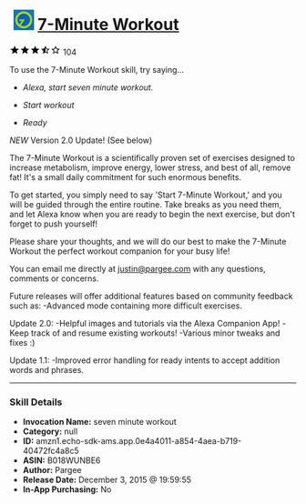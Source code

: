 # &nbsp;<img src="skill_icon" alt="7-Minute Workout icon" width="36"> [7-Minute Workout](http://alexa.amazon.com/#skills/amzn1.echo-sdk-ams.app.0e4a4011-a854-4aea-b719-40472fc4a8c5)
![3.2 stars](../../images/ic_star_black_18dp_1x.png)![3.2 stars](../../images/ic_star_black_18dp_1x.png)![3.2 stars](../../images/ic_star_black_18dp_1x.png)![3.2 stars](../../images/ic_star_half_black_18dp_1x.png)![3.2 stars](../../images/ic_star_border_black_18dp_1x.png) 104

To use the 7-Minute Workout skill, try saying...

* *Alexa, start seven minute workout.*

* *Start workout*

* *Ready*

*NEW* Version 2.0 Update! (See below)

The 7-Minute Workout is a scientifically proven set of exercises designed to increase metabolism, improve energy, lower stress, and best of all, remove fat! It's a small daily commitment for such enormous benefits.

To get started, you simply need to say 'Start 7-Minute Workout,' and you will be guided through the entire routine. Take breaks as you need them, and let Alexa know when you are ready to begin the next exercise, but don't forget to push yourself!

Please share your thoughts, and we will do our best to make the 7-Minute Workout the perfect workout companion for your busy life! 

You can email me directly at justin@pargee.com with any questions, comments or concerns.

Future releases will offer additional features based on community feedback such as:
-Advanced mode containing more difficult exercises.

Update 2.0:
-Helpful images and tutorials via the Alexa Companion App!
-Keep track of and resume existing workouts!
-Various minor tweaks and fixes :)

Update 1.1: 
-Improved error handling for ready intents to accept addition words and phrases.

***

### Skill Details

* **Invocation Name:** seven minute workout
* **Category:** null
* **ID:** amzn1.echo-sdk-ams.app.0e4a4011-a854-4aea-b719-40472fc4a8c5
* **ASIN:** B018WUNBE6
* **Author:** Pargee
* **Release Date:** December 3, 2015 @ 19:59:55
* **In-App Purchasing:** No
